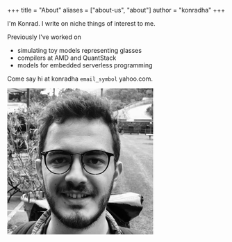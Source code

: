 +++
title = "About"
aliases = ["about-us", "about"]
author = "konradha"
+++

I'm Konrad. I write on niche things of interest to me.

Previously I've worked on
- simulating toy models representing glasses
- compilers at AMD and QuantStack
- models for embedded serverless programming

 

Come say hi at konradha `email_symbol` yahoo.com.

<p></p>

<img src="/perso1.jpeg" style="width:35vw">

